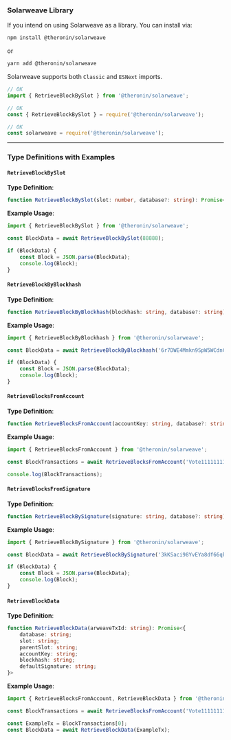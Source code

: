 ### Solarweave Library

If you intend on using Solarweave as a library. You can install via:

```bash
npm install @theronin/solarweave
```

or

```bash
yarn add @theronin/solarweave
```


Solarweave supports both `Classic` and `ESNext` imports.

```javascript
// OK
import { RetrieveBlockBySlot } from '@theronin/solarweave';

// OK
const { RetrieveBlockBySlot } = require('@theronin/solarweave');

// OK
const solarweave = require('@theronin/solarweave');
```

---

### Type Definitions with Examples

#### `RetrieveBlockBySlot`

**Type Definition**:

```typescript
function RetrieveBlockBySlot(slot: number, database?: string): Promise<string>
```

**Example Usage**:

```typescript
import { RetrieveBlockBySlot } from '@theronin/solarweave';

const BlockData = await RetrieveBlockBySlot(88888);

if (BlockData) {
    const Block = JSON.parse(BlockData);
    console.log(Block);
}
```

#### `RetrieveBlockByBlockhash`

**Type Definition**:

```typescript
function RetrieveBlockByBlockhash(blockhash: string, database?: string): Promise<string>
```

**Example Usage**:

```typescript
import { RetrieveBlockByBlockhash } from '@theronin/solarweave';

const BlockData = await RetrieveBlockByBlockhash('6r7DWE4Mmkn9SpW5WCdnCdjCTfn1wwt61QdWJJtHV7z7');

if (BlockData) {
    const Block = JSON.parse(BlockData);
    console.log(Block);
}
```

#### `RetrieveBlocksFromAccount`

**Type Definition**:

```typescript
function RetrieveBlocksFromAccount(accountKey: string, database?: string): Promise<Array<string>>
```

**Example Usage**:

```typescript
import { RetrieveBlocksFromAccount } from '@theronin/solarweave';

const BlockTransactions = await RetrieveBlocksFromAccount('Vote111111111111111111111111111111111111111');

console.log(BlockTransactions);
```

#### `RetrieveBlocksFromSignature`

**Type Definition**:

```typescript
function RetrieveBlockBySignature(signature: string, database?: string): Promise<Array<string>>
```

**Example Usage**:

```typescript
import { RetrieveBlockBySignature } from '@theronin/solarweave';

const BlockData = await RetrieveBlockBySignature('3kKSaci98YvEYa8df66qkHNYYE83gTox9DtBcH5ubSGXcSFc2AcDGBoU7MizVrErYpTzz2pxxFoubWFzJKkqcy8u');

if (BlockData) {
    const Block = JSON.parse(BlockData);
    console.log(Block);
}
```

#### `RetrieveBlockData`

**Type Definition**:

```typescript
function RetrieveBlockData(arweaveTxId: string): Promise<{
    database: string;
    slot: string;
    parentSlot: string;
    accountKey: string;
    blockhash: string;
    defaultSignature: string;
}>
```

**Example Usage**:

```typescript
import { RetrieveBlocksFromAccount, RetrieveBlockData } from '@theronin/solarweave';

const BlockTransactions = await RetrieveBlocksFromAccount('Vote111111111111111111111111111111111111111');

const ExampleTx = BlockTransactions[0];
const BlockData = await RetrieveBlockData(ExampleTx);
```